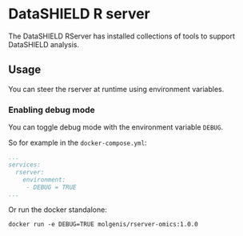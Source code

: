 # DataSHIELD R server
The DataSHIELD RServer has installed collections of tools to support DataSHIELD analysis.

## Usage
You can steer the rserver at runtime using environment variables.

### Enabling debug mode
You can toggle debug mode with the environment variable `DEBUG`.

So for example in the `docker-compose.yml`:

```yaml
...
services:
  rserver:
    environment: 
     - DEBUG = TRUE
...
```

Or run the docker standalone:

`docker run -e DEBUG=TRUE molgenis/rserver-omics:1.0.0`
